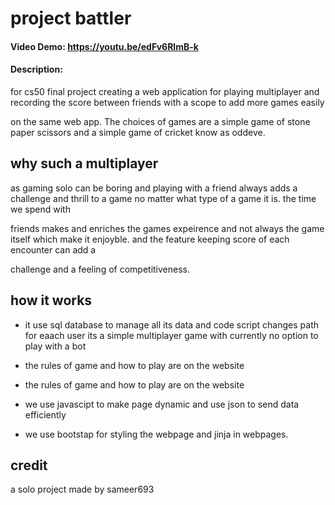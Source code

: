 
# project battler

#### Video Demo:  https://youtu.be/edFv6RlmB-k

#### Description:

for cs50 final project creating a web application for playing multiplayer and recording the score between friends with a scope to add more games easily 

on the same web app. The choices of games are a simple game of stone paper scissors and a simple game of cricket know as oddeve.

## why such a multiplayer

as gaming solo can be boring and playing with a friend always adds a challenge and thrill to a game no matter what type of a game it is. the time we spend with 

friends makes and enriches the games expeirence and not always the game itself which make it enjoyble. and the feature keeping score of each encounter can add a 

challenge and a feeling of competitiveness. 

## how it works
- it use sql database to manage all its data and code script changes path for eaach user its a simple multiplayer game with currently no option to play with a bot

- the rules of game and how to play are on the website

- the rules of game and how to play are on the website

- we use javascipt to make page dynamic and use json to send data efficiently

- we use bootstap for styling the webpage and jinja in webpages.

## credit
a solo project made by sameer693 
